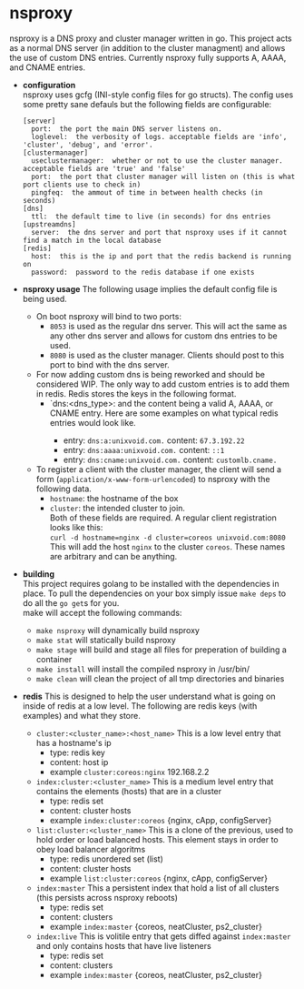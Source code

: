 nsproxy
=======

nsproxy is a DNS proxy and cluster manager written in go.  This project acts as
a normal DNS server (in addition to the cluster managment) and allows the use of
custom DNS entries.  Currently nsproxy fully supports A, AAAA, and CNAME
entries.

- **configuration**  
  nsproxy uses gcfg (INI-style config files for go structs).  The config uses
  some pretty sane defauls but the following fields are configurable:  
  ```
  [server]
    port:  the port the main DNS server listens on.
    loglevel:  the verbosity of logs. acceptable fields are 'info', 'cluster', 'debug', and 'error'.
  [clustermanager]
    useclustermanager:  whether or not to use the cluster manager. acceptable fields are 'true' and 'false'
    port:  the port that cluster manager will listen on (this is what port clients use to check in)
    pingfeq:  the ammout of time in between health checks (in seconds)
  [dns]
    ttl:  the default time to live (in seconds) for dns entries
  [upstreamdns]
    server:  the dns server and port that nsproxy uses if it cannot find a match in the local database
  [redis]
    host:  this is the ip and port that the redis backend is running on
    password:  password to the redis database if one exists
  ```

- **nsproxy usage**
  The following usage implies the default config file is being used.
  - On boot nsproxy will bind to two ports:
    - `8053` is used as the regular dns server.  This will act the same as any
      other dns server and allows for custom dns entries to be used.
    - `8080` is used as the cluster manager.  Clients should post to this port
      to bind with the dns server.
  - For now adding custom dns is being reworked and should be considered WIP.
    The only way to add custom entries is to add them in redis.  Redis stores
    the keys in the following format.
    - `dns:<dns_type>:<fqdn> and the content being a valid A, AAAA, or CNAME
      entry.  Here are some examples on what typical redis entries would look
      like.
      - entry: `dns:a:unixvoid.com.` content: `67.3.192.22`
      - entry: `dns:aaaa:unixvoid.com.` content: `::1`
      - entry: `dns:cname:unixvoid.com.` content: `customlb.cname.`
  - To register a client with the cluster manager, the client will send a form
    (`application/x-www-form-urlencoded`) to nsproxy with the following data.
    - `hostname`:  the hostname of the box
    - `cluster`:  the intended cluster to join.  
    Both of these fields are required.  A regular client registration looks like
    this:  
    `curl -d hostname=nginx -d cluster=coreos unixvoid.com:8080`  This will add
    the host `nginx` to the cluster `coreos`.  These names are arbitrary and can
    be anything.  

- **building**  
   This project requires golang to be installed with the dependencies in place.
   To pull the dependencies on your box simply issue `make deps` to do all the
   `go get`s for you.  
   make will accept the following commands:  
   - `make nsproxy` will dynamically build nsproxy
   - `make stat` will statically build nsproxy
   - `make stage` will build and stage all files for preperation of building a
     container
   - `make install` will install the compiled nsproxy in /usr/bin/
   - `make clean` will clean the project of all tmp directories and binaries

- **redis**
  This is designed to help the user understand what is going on inside of redis
  at a low level.  The following are redis keys (with examples) and what they
  store.
  - `cluster:<cluster_name>:<host_name>` This is a low level entry that has a
    hostname's ip
    - type: redis key
    - content: host ip
    - example `cluster:coreos:nginx` 192.168.2.2
  - `index:cluster:<cluster_name>` This is a medium level entry that contains
    the elements (hosts) that are in a cluster
    - type: redis set
    - content: cluster hosts
    - example `index:cluster:coreos` {nginx, cApp, configServer}
  - `list:cluster:<cluster_name>` This is a clone of the previous, used to hold
    order or load balanced hosts. This element stays in order to obey load
    balancer algoritms
    - type: redis unordered set (list)
    - content: cluster hosts
    - example `list:cluster:coreos` {nginx, cApp, configServer}
  - `index:master` This a persistent index that hold a list of all clusters
    (this persists across nsproxy reboots)
    - type: redis set
    - content: clusters
    - example `index:master` {coreos, neatCluster, ps2_cluster}
  - `index:live` This is volitile entry that gets diffed against `index:master`
    and only contains hosts that have live listeners
    - type: redis set
    - content: clusters
    - example `index:master` {coreos, neatCluster, ps2_cluster}
